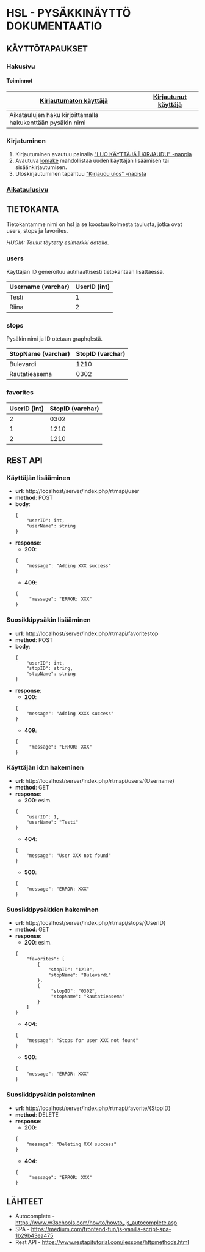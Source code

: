 # HSL - PYSÄKKINÄYTTÖ DOKUMENTAATIO

## KÄYTTÖTAPAUKSET

### Hakusivu

#### Toiminnot

[Kirjautumaton käyttäjä](https://gitlab.com/tmati/hsl-timetable/blob/master/client/content/documentation/kirjautumaton.PNG)| [Kirjautunut käyttäjä](https://gitlab.com/tmati/hsl-timetable/blob/master/client/content/documentation/kirjautunut.PNG)
------------------------------------------------------------------------------------------------------------------------------- | --------------------
Aikataulujen haku kirjoittamalla hakukenttään pysäkin nimi | 

### Kirjatuminen

1. Kirjautuminen avautuu painalla ["LUO KÄYTTÄJÄ | KIRJAUDU" -nappia](https://gitlab.com/tmati/hsl-timetable/blob/master/client/content/documentation/kirjautuminen.PNG)
2. Avautuva [lomake](https://gitlab.com/tmati/hsl-timetable/blob/master/client/content/documentation/kirjaudu.PNG) mahdollistaa uuden käyttäjän lisäämisen tai sisäänkirjautumisen.
3. Uloskirjautuminen tapahtuu ["Kirjaudu ulos" -napista](https://gitlab.com/tmati/hsl-timetable/blob/master/client/content/documentation/uloskirjautuminen.PNG)

### [Aikataulusivu](https://gitlab.com/tmati/hsl-timetable/blob/master/client/content/documentation/aikataulu.PNG)



## TIETOKANTA
Tietokantamme nimi on hsl ja se koostuu kolmesta taulusta, jotka ovat users, stops ja favorites.
 
_HUOM: Taulut täytetty esimerkki datalla._

### users
Käyttäjän ID generoituu autmaattisesti tietokantaan lisättäessä.

Username (varchar) | UserID (int)
-------- | ------
Testi | 1  
Riina | 2

### stops
Pysäkin nimi ja ID otetaan graphql:stä.

StopName (varchar)| StopID (varchar)
-------- | ------
Bulevardi | 1210
Rautatieasema | 0302

### favorites


UserID (int) | StopID (varchar)
------ | ------
2 | 0302
1 | 1210
2 | 1210

## REST API

### Käyttäjän lisääminen
* __url__: http://localhost/server/index.php/rtmapi/user
* __method__: POST
* __body__:
    ```
    {
        "userID": int,
        "userName": string
    }
    ```
* __response__:
    * __200__: 
    ```
    {
        "message": "Adding XXX success"
    }
    ```
    * __409__:
    ```
    {
         "message": "ERROR: XXX"
    }
    ```
    
### Suosikkipysäkin lisääminen
* __url__: http://localhost/server/index.php/rtmapi/favoritestop
* __method__: POST
* __body__:
    ```
    {
        "userID": int,
        "stopID": string,
        "stopName": string
    }
    ```
* __response__:
    * __200__:
    ```
    {
        "message": "Adding XXXX success"
    }
    ```
    * __409__:
    ```
    {
         "message": "ERROR: XXX"
    }
    ```
    

### Käyttäjän id:n hakeminen
* __url__: http://localhost/server/index.php/rtmapi/users/{Username}
* __method__: GET
* __response__:
    * __200__: esim.  
    ```
    {
        "userID": 1,
        "userName": "Testi"
    }
    ```
    * __404__:
    ```
    {
        "message": "User XXX not found"
    }
    ```
    * __500__:
    ```
    {
        "message": "ERROR: XXX"
    }
    ```
  
###  Suosikkipysäkkien hakeminen
* __url__: http://localhost/server/index.php/rtmapi/stops/{UserID}
* __method__: GET
* __response__:
    * __200__: esim.
    ```
    {
        "favorites": [
            {
                "stopID": "1210",
                "stopName": "Bulevardi"
            },
            {
                 "stopID": "0302",
                 "stopName": "Rautatieasema"
            }
        ]
    }
    ```
    * __404__:
     ```
     {
         "message": "Stops for user XXX not found"
     }
     ```
     * __500__:
     ```
     {
         "message": "ERROR: XXX"
     }
     ```
    

### Suosikkipysäkin poistaminen

* __url__: http://localhost/server/index.php/rtmapi/favorite/{StopID}
* __method__: DELETE
* __response__:
    * __200__:
    ```
    {
        "message": "Deleting XXX success"
    }
    ```
    * __404__:
    ```
    {
         "message": "ERROR: XXX"
    }
    ```

## LÄHTEET
* Autocomplete - https://www.w3schools.com/howto/howto_js_autocomplete.asp
* SPA - https://medium.com/frontend-fun/js-vanilla-script-spa-1b29b43ea475
* Rest API - https://www.restapitutorial.com/lessons/httpmethods.html
